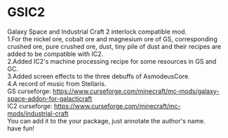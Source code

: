 # GSIC2
Galaxy Space and Industrial Craft 2 interlock compatible mod.  
1.For the nickel ore, cobalt ore and magnesium ore of GS, corresponding crushed ore, pure crushed ore, dust, tiny pile of dust and their recipes are added to be compatible with IC2.  
2.Added IC2's machine processing recipe for some resources in GS and GC.  
3.Added screen effects to the three debuffs of AsmodeusCore.  
4.A record of music from Stellaris.  
GS curseforge: https://www.curseforge.com/minecraft/mc-mods/galaxy-space-addon-for-galacticraft  
IC2 curseforge: https://www.curseforge.com/minecraft/mc-mods/industrial-craft  
You can add it to the your package, just annotate the author's name.  
have fun!
